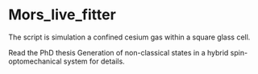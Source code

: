 # Mors_live_fitter

The script is simulation a confined cesium gas within a square glass cell. 

Read the PhD thesis Generation of non-classical states in a hybrid spin-optomechanical system for details.
